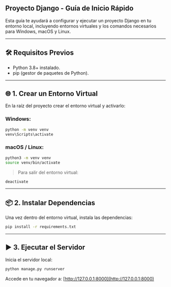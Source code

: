 ## Proyecto Django - Guía de Inicio Rápido

Esta guía te ayudará a configurar y ejecutar un proyecto Django en tu entorno local, incluyendo entornos virtuales y los comandos necesarios para Windows, macOS y Linux.

---

## 🛠️ **Requisitos Previos**
- Python 3.8+ instalado.  
- pip (gestor de paquetes de Python).  

---

## 🌐 **1. Crear un Entorno Virtual**
En la raíz del proyecto crear el entorno virtual y activarlo:

### Windows:
```cmd
python -m venv venv
venv\Scripts\activate
```

### macOS / Linux:
```bash
python3 -m venv venv
source venv/bin/activate
```

> Para salir del entorno virtual:
```bash
deactivate
```

---

## 📦 **2. Instalar Dependencias**
Una vez dentro del entorno virtual, instala las dependencias:
```bash
pip install -r requirements.txt
```

---


## ▶️ **3. Ejecutar el Servidor**
Inicia el servidor local:
```bash
python manage.py runserver
```

Accede en tu navegador a: [http://127.0.0.1:8000](http://127.0.0.1:8000)

